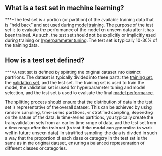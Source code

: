 **What is a test set in machine learning?**
-------------------------------------------

**‍**The test set is a portion (or partition) of the available training data that is “held back” and not used during [model training](http://www.hopsworks.ai/dictionary/model-training). The purpose of the test set is to evaluate the performance of the model on unseen data after it has been trained. As such, the test set should not be explicitly or implicitly used during training or [hyperparameter tuning](https://www.hopsworks.ai/dictionary/hyperparameter-tuning). The test set is typically 10-30% of the training data.

**How is a test set defined?**
------------------------------

**‍**A test set is defined by splitting the original dataset into distinct partitions. The dataset is typically divided into three parts: the [training set](https://www.hopsworks.ai/dictionary/train-training-set), the [validation set](https://www.hopsworks.ai/dictionary/validation-set), and the test set. The training set is used to train the model, the validation set is used for hyperparameter tuning and model selection, and the test set is used to evaluate the final [model performance](http://www.hopsworks.ai/dictionary/model-performance).

The splitting process should ensure that the distribution of data in the test set is representative of the overall dataset. This can be achieved by using random sampling, time-series partitions, or stratified sampling, depending on the nature of the data. In time-series partitions, you typically create the train/validation sets from an earlier time range of data, and the test set from a time range after the train set (to test if the model can generalize to work well in future unseen data). In stratified sampling, the data is divided in such a way that the proportion of each class or category in the test set is the same as in the original dataset, ensuring a balanced representation of different classes or categories.

